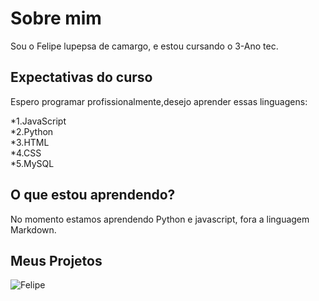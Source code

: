 # Sobre mim

Sou o Felipe lupepsa de camargo, e estou cursando o 3-Ano tec.

## Expectativas do curso
Espero programar profissionalmente,desejo aprender essas linguagens:

*1.JavaScript<BR>
*2.Python<BR>
*3.HTML<BR>
*4.CSS<BR>
*5.MySQL<BR>
## O que estou aprendendo?

No momento estamos aprendendo Python e javascript, fora a linguagem Markdown.

## Meus Projetos
![Felipe](https://img.shields.io/badge/felipe)
